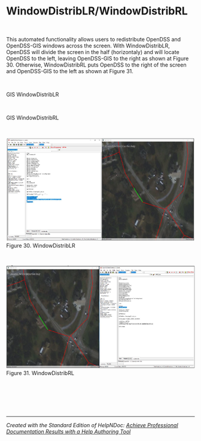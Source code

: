 # WindowDistribLR/WindowDistribRL

&nbsp;

This automated functionality allows users to redistribute OpenDSS and OpenDSS-GIS windows across the screen. With WindowDistribLR, OpenDSS will divide the screen in the half (horizontaly) and will locate OpenDSS to the left, leaving OpenDSS-GIS to the right as shown at Figure 30. Otherwise, WindowDistribRL puts OpenDSS to the right of the screen and OpenDSS-GIS to the left as shown at Figure 31.

&nbsp;

GIS WindowDistribLR

&nbsp;

GIS WindowDistribRL

&nbsp;

![Image](<lib/NewItem148.png>)\
Figure 30. WindowDistribLR

&nbsp;

![Image](<lib/NewItem149.png>)\
Figure 31. WindowDistribRL

&nbsp;

&nbsp;

&nbsp;


***
_Created with the Standard Edition of HelpNDoc: [Achieve Professional Documentation Results with a Help Authoring Tool](<https://www.helpndoc.com/news-and-articles/2022-09-27-why-use-a-help-authoring-tool-instead-of-microsoft-word-to-produce-high-quality-documentation/>)_
